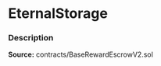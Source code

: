 # EternalStorage

### Description <a id="description"></a>

**Source:** contracts/BaseRewardEscrowV2.sol

